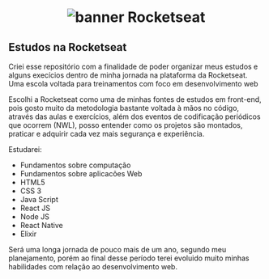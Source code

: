 <h1 align="center">
    <img alt="banner Rocketseat" title="Meus Ambientes Com Docker" src="https://t2.tudocdn.net/572277?w=1920" />
</h1>
<h2>Estudos na Rocketseat</h2>
<p>Criei esse repositório com a finalidade de poder organizar meus estudos e alguns execícios dentro de minha jornada na plataforma da Rocketseat. Uma escola voltada para treinamentos com foco em desenvolvimento web</p>
<p>Escolhi a Rocketseat como uma de minhas fontes de estudos em front-end, pois gosto muito da metodologia bastante voltada à mãos no código, através das aulas e exercícios, além dos eventos de codificação periódicos que ocorrem (NWL), posso entender como os projetos são montados, praticar e adquirir cada vez mais segurança e experiência.
<p>Estudarei:
  <ul>
    <li>Fundamentos sobre computação</li>
    <li>Fundamentos sobre aplicacões Web</li>
    <li>HTML5</li>
    <li>CSS 3</li>
    <li>Java Script</li>
    <li>React JS</li>
    <li>Node JS</li>
    <li>React Native</li>
    <li>Elixir</li>
  </ul>
 <p>Será uma longa jornada de pouco mais de um ano, segundo meu planejamento, porém ao final desse período terei evoluido muito minhas habilidades com relação ao desenvolvimento web.</p>
     

